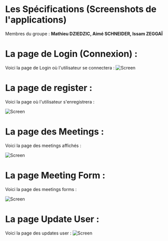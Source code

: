 # Les Spécifications (Screenshots de l'applications)
Membres du groupe : **Mathieu DZIEDZIC, Aimé SCHNEIDER, Issam ZEGGAÏ**


# La page de Login (Connexion) :

Voici la page de Login où l'utilisateur se connectera :
![Screen](https://i.imgur.com/HtMgw8m.png)

# La page de register :
Voici la page où l'utilisateur s'enregistrera :

![Screen](https://i.imgur.com/GsBMXX7.png)

# La page des Meetings :
Voici la page des meetings affichés :

![Screen](https://i.imgur.com/nbIRLQL.png)

# La page Meeting Form :
Voici la page des meetings forms :

![Screen](https://i.imgur.com/CiVfxnM.png)

# La page Update User :
Voici la page des updates user :
![Screen](https://i.imgur.com/etFcIcF.png)
